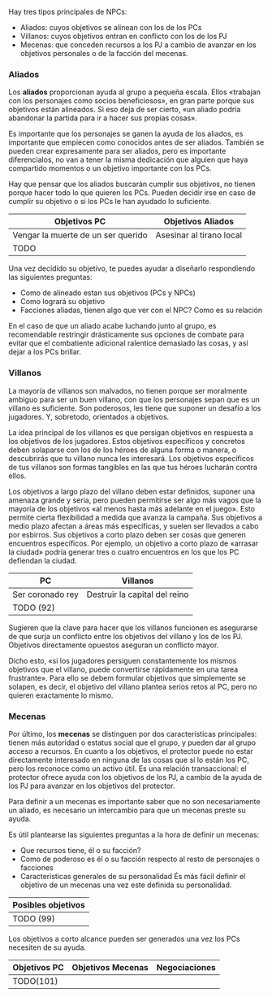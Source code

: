 Hay tres tipos principales de NPCs:

- Aliados: cuyos objetivos se alinean con los de los PCs
- Villanos: cuyos objetivos entran en conflicto con los de los PJ
- Mecenas: que conceden recursos a los PJ a cambio de avanzar en los objetivos personales o de la facción del mecenas.

### Aliados

Los **aliados** proporcionan ayuda al grupo a pequeña escala. Ellos «trabajan con los personajes como socios beneficiosos», en gran parte porque sus objetivos están alineados. Si eso deja de ser cierto, «un aliado podría abandonar la partida para ir a hacer sus propias cosas».

Es importante que los personajes se ganen la ayuda de los aliados, es importante que empiecen como conocidos antes de ser aliados. También se pueden crear expresamente para ser aliados, pero es importante diferencialos, no van a tener la misma dedicación que alguien que haya compartido momentos o un objetivo importante con los PCs.

Hay que pensar que los aliados buscarán cumplir sus objetivos, no tienen porque hacer todo lo que quieren los PCs. Pueden decidir irse en caso de cumplir su objetivo o si los PCs le han ayudado lo suficiente.

| Objetivos PC                       | Objetivos Aliados        |
| ---------------------------------- | ------------------------ |
| Vengar la muerte de un ser querido | Asesinar al tirano local |
| TODO                               |                          |
Una vez decidido su objetivo, te puedes ayudar a diseñarlo respondiendo las siguientes preguntas:
- Como de alineado estan sus objetivos (PCs y NPCs)
- Como logrará su objetivo 
- Facciones aliadas, tienen algo que ver con el NPC? Como es su relación

En el caso de que un aliado acabe luchando junto al grupo, es recomendable restringir drásticamente sus opciones de combate para evitar que el combatiente adicional ralentice demasiado las cosas, y así dejar a los PCs brillar.

### Villanos

La mayoría de villanos son malvados, no tienen porque ser moralmente ambiguo para ser un buen villano, con que los personajes sepan que es un villano es suficiente. Son poderosos, les tiene que suponer un desafío a los jugadores. Y, sobretodo, orientados a objetivos.

La idea principal de los villanos es que persigan objetivos en respuesta a los objetivos de los jugadores. Estos objetivos específicos y concretos deben solaparse con los de los héroes de alguna forma o manera, o descubrirás que tu villano nunca les interesará. Los objetivos específicos de tus villanos son formas tangibles en las que tus héroes lucharán contra ellos.

Los objetivos a largo plazo del villano deben estar definidos, suponer una amenaza grande y seria, pero pueden permitirse ser algo más vagos que la mayoría de los objetivos «al menos hasta más adelante en el juego». Esto permite cierta flexibilidad a medida que avanza la campaña. Sus objetivos a medio plazo afectan a áreas más específicas, y suelen ser llevados a cabo por esbirros. Sus objetivos a corto plazo deben ser cosas que generen encuentros específicos. Por ejemplo, un objetivo a corto plazo de «arrasar la ciudad» podría generar tres o cuatro encuentros en los que los PC defiendan la ciudad.

| PC               | Villanos                      |
| ---------------- | ----------------------------- |
| Ser coronado rey | Destruir la capital del reino |
| TODO (92)        |                               |

Sugieren que la clave para hacer que los villanos funcionen es asegurarse de que surja un conflicto entre los objetivos del villano y los de los PJ. Objetivos directamente opuestos aseguran un conflicto mayor. 

Dicho esto, «si los jugadores persiguen constantemente los mismos objetivos que el villano, puede convertirse rápidamente en una tarea frustrante». Para ello se debem formular objetivos que simplemente se solapen, es decir, el objetivo del villano plantea serios retos al PC, pero no quieren exactamente lo mismo.

### Mecenas

Por último, los **mecenas** se distinguen por dos características principales: tienen más autoridad o estatus social que el grupo, y pueden dar al grupo acceso a recursos. En cuanto a los objetivos, el protector puede no estar directamente interesado en ninguna de las cosas que sí lo están los PC, pero los reconoce como un activo útil. Es una relación transaccional: el protector ofrece ayuda con los objetivos de los PJ, a cambio de la ayuda de los PJ para avanzar en los objetivos del protector.

Para definir a un mecenas es importante saber que no son necesariamente un aliado, es necesario un intercambio para que un mecenas preste su ayuda.

Es útil plantearse las siguientes preguntas a la hora de definir un mecenas:
- Que recursos tiene, él o su facción?
- Como de poderoso es él o su facción respecto al resto de personajes o facciones
- Caracteristicas generales de su personalidad 
És más fácil definir el objetivo de un mecenas una vez este definida su personalidad.

| Posibles objetivos |
| ------------------ |
| TODO (99)          |
Los objetivos a corto alcance pueden ser generados una vez los PCs necesiten de su ayuda.

| Objetivos PC | Objetivos Mecenas | Negociaciones |
| ------------ | ----------------- | ------------- |
| TODO(101)    |                   |               |
